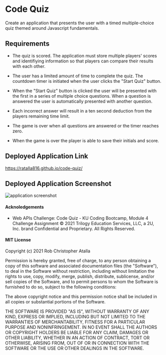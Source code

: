 # Code Quiz

Create an application that presents the user with a timed multiple-choice quiz themed around Javascript fundamentals. 

## Requirements

* The quiz is scored. The application must store multiple players' scores and identifiying information 
so that players can compare their results with each other. 

* The user has a limited amount of time to complete the quiz. The countdown timer is initiated when   the user clicks the "Start Quiz" button.

* When the "Start Quiz" button is clicked the user will be presented with the first in a series of multiple choice questions. When a question is answered the user is automatically presented with another question.

* Each incorrect answer will result in a ten second deduction from the players remaining time limit. 

* The game is over when all questions are answered or the timer reaches zero.

* When the game is over the player is able to save their initials and score.


## Deployed Application Link

https://ratalla816.github.io/code-quiz/

## Deployed Application Screenshot

![application screenshot](./assets/screenshot.JPG)

#### Acknoledgements

* Web APIs Challenge: Code Quiz - KU Coding Bootcamp, Module 4 Challenge Assignment © 2021 Trilogy Education Services, LLC, a 2U, Inc. brand Confidential and Proprietary. All Rights Reserved.

#### MIT License

Copyright (c) 2021 Rob Christopher Atalla

Permission is hereby granted, free of charge, to any person obtaining a copy of this software and associated documentation files (the "Software"), to deal in the Software without restriction, including without limitation the rights to use, copy, modify, merge, publish, distribute, sublicense, and/or sell copies of the Software, and to permit persons to whom the Software is furnished to do so, subject to the following conditions:

The above copyright notice and this permission notice shall be included in all copies or substantial portions of the Software.

THE SOFTWARE IS PROVIDED "AS IS", WITHOUT WARRANTY OF ANY KIND, EXPRESS OR IMPLIED, INCLUDING BUT NOT LIMITED TO THE WARRANTIES OF MERCHANTABILITY, FITNESS FOR A PARTICULAR PURPOSE AND NONINFRINGEMENT. IN NO EVENT SHALL THE AUTHORS OR COPYRIGHT HOLDERS BE LIABLE FOR ANY CLAIM, DAMAGES OR OTHER LIABILITY, WHETHER IN AN ACTION OF CONTRACT, TORT OR OTHERWISE, ARISING FROM, OUT OF OR IN CONNECTION WITH THE SOFTWARE OR THE USE OR OTHER DEALINGS IN THE SOFTWARE.
